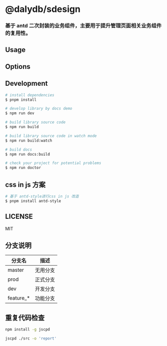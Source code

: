# @dalydb/sdesign

### 基于 antd 二次封装的业务组件，主要用于提升管理页面相关业务组件的复用性。

## Usage

<!-- TODO -->

## Options

<!-- TODO -->

## Development

```bash
# install dependencies
$ pnpm install

# develop library by docs demo
$ npm run dev

# build library source code
$ npm run build

# build library source code in watch mode
$ npm run build:watch

# build docs
$ npm run docs:build

# check your project for potential problems
$ npm run doctor
```

## css in js 方案

```bash
# 基于 antd-style进行css in js 改造
$ pnpm install antd-style
```

## LICENSE

MIT

## 分支说明

| 分支名      | 描述     |
| ----------- | -------- |
| master      | 无用分支 |
| prod        | 正式分支 |
| dev         | 开发分支 |
| feature\_\* | 功能分支 |

## 重复代码检查

```bash
npm install -g jscpd

jscpd ./src -o 'report'
```
